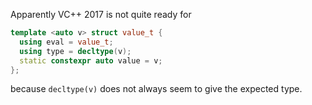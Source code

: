 Apparently VC++ 2017 is not quite ready for

```c++
template <auto v> struct value_t {
  using eval = value_t;
  using type = decltype(v);
  static constexpr auto value = v;
};
```

because `decltype(v)` does not always seem to give the expected type.
